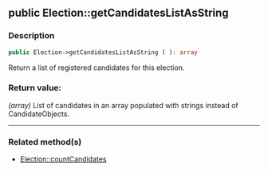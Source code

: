 ## public Election::getCandidatesListAsString

### Description    

```php
public Election->getCandidatesListAsString ( ): array
```

Return a list of registered candidates for this election.
    

### Return value:   

*(array)* List of candidates in an array populated with strings instead of CandidateObjects.


---------------------------------------

### Related method(s)      

* [Election::countCandidates](../Election%20Class/public%20Election--countCandidates.md)    
